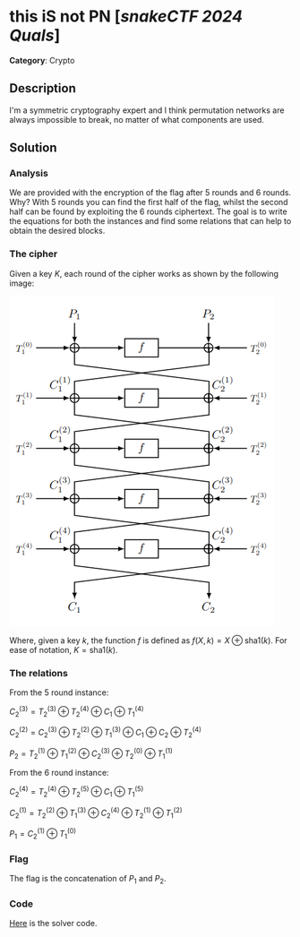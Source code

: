 # this iS not PN [_snakeCTF 2024 Quals_]

**Category**: Crypto

## Description
I'm a symmetric cryptography expert and I think permutation networks are always impossible to break, no matter of what components are used.

## Solution
### Analysis
We are provided with the encryption of the flag after 5 rounds and 6 rounds. Why? With 5 rounds you can find the first half of the flag, whilst the second half can be found by exploiting the 6 rounds ciphertext. 
The goal is to write the equations for both the instances and find some relations that can help to obtain the desired blocks. 

### The cipher
Given a key $K$, each round of the cipher works as shown by the following image:
 
![Cipher](./images/cipher.png "Cipher")


Where, given a key $k$, the function $f$ is defined as $f(X,k) = X \oplus \text{sha1}(k)$. For ease of notation, $K = \text{sha1}(k)$.


### The relations

From the 5 round instance:

$C_2^{(3)} = T_2^{(3)} \oplus  T_2^{(4)} \oplus  C_1 \oplus T_1^{(4)}$

$C_2^{(2)} = C_2^{(3)} \oplus  T_2^{(2)} \oplus T_1^{(3)} \oplus C_1 \oplus C_2 \oplus T_2^{(4)}$

$P_2 = T_2^{(1)} \oplus T_1^{(2)} \oplus C_2^{(3)} \oplus T_2^{(0)} \oplus T_1^{(1)}$


From the 6 round instance:

$C_2^{(4)} = T_2^{(4)} \oplus  T_2^{(5)} \oplus  C_1 \oplus T_1^{(5)}$

$C_2^{(1)} = T_2^{(2)} \oplus T_1^{(3)} \oplus C_2^{(4)} \oplus T_2^{(1)} \oplus T_1^{(2)}$

$P_1 = C_2^{(1)} \oplus T_1^{(0)}$


### Flag
The flag is the concatenation of $P_1$ and $P_2$.

### Code
[Here](./attachments/solve.py) is the solver code.